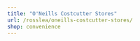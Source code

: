 ```yaml
---
title: "O'Neills Costcutter Stores"
url: /rosslea/oneills-costcutter-stores/
shop: convenience
---
```

